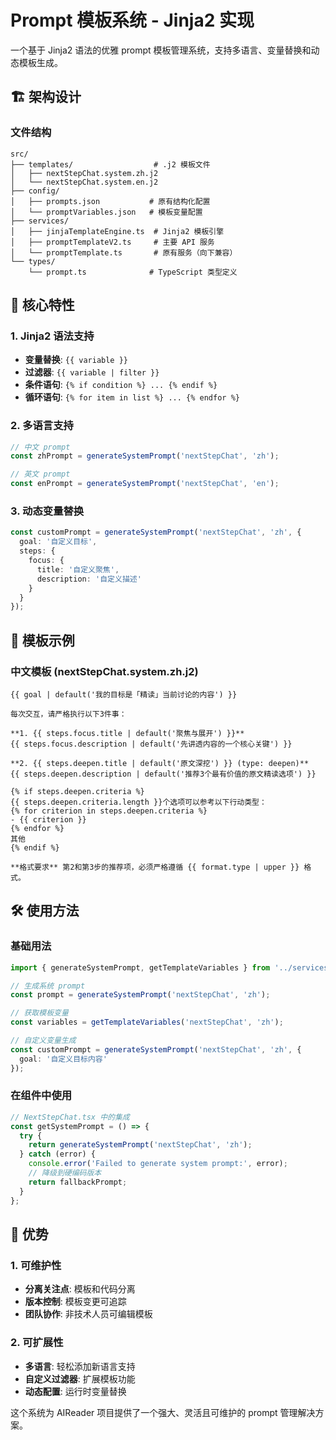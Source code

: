 # Prompt 模板系统 - Jinja2 实现

一个基于 Jinja2 语法的优雅 prompt 模板管理系统，支持多语言、变量替换和动态模板生成。

## 🏗️ 架构设计

### 文件结构
```
src/
├── templates/                  # .j2 模板文件
│   ├── nextStepChat.system.zh.j2
│   └── nextStepChat.system.en.j2
├── config/
│   ├── prompts.json           # 原有结构化配置
│   └── promptVariables.json   # 模板变量配置
├── services/
│   ├── jinjaTemplateEngine.ts  # Jinja2 模板引擎
│   ├── promptTemplateV2.ts     # 主要 API 服务
│   └── promptTemplate.ts       # 原有服务（向下兼容）
└── types/
    └── prompt.ts              # TypeScript 类型定义
```

## 🚀 核心特性

### 1. Jinja2 语法支持
- **变量替换**: `{{ variable }}`
- **过滤器**: `{{ variable | filter }}`
- **条件语句**: `{% if condition %} ... {% endif %}`
- **循环语句**: `{% for item in list %} ... {% endfor %}`

### 2. 多语言支持
```typescript
// 中文 prompt
const zhPrompt = generateSystemPrompt('nextStepChat', 'zh');

// 英文 prompt  
const enPrompt = generateSystemPrompt('nextStepChat', 'en');
```

### 3. 动态变量替换
```typescript
const customPrompt = generateSystemPrompt('nextStepChat', 'zh', {
  goal: '自定义目标',
  steps: {
    focus: {
      title: '自定义聚焦',
      description: '自定义描述'
    }
  }
});
```

## 📝 模板示例

### 中文模板 (nextStepChat.system.zh.j2)
```jinja2
{{ goal | default('我的目标是「精读」当前讨论的内容') }}

每次交互，请严格执行以下3件事：

**1. {{ steps.focus.title | default('聚焦与展开') }}** 
{{ steps.focus.description | default('先讲透内容的一个核心关键') }}

**2. {{ steps.deepen.title | default('原文深挖') }} (type: deepen)** 
{{ steps.deepen.description | default('推荐3个最有价值的原文精读选项') }}

{% if steps.deepen.criteria %}
{{ steps.deepen.criteria.length }}个选项可以参考以下行动类型：
{% for criterion in steps.deepen.criteria %}
- {{ criterion }}
{% endfor %}
其他
{% endif %}

**格式要求** 第2和第3步的推荐项，必须严格遵循 {{ format.type | upper }} 格式。
```

## 🛠️ 使用方法

### 基础用法
```typescript
import { generateSystemPrompt, getTemplateVariables } from '../services/promptTemplateV2';

// 生成系统 prompt
const prompt = generateSystemPrompt('nextStepChat', 'zh');

// 获取模板变量
const variables = getTemplateVariables('nextStepChat', 'zh');

// 自定义变量生成
const customPrompt = generateSystemPrompt('nextStepChat', 'zh', {
  goal: '自定义目标内容'
});
```

### 在组件中使用
```typescript
// NextStepChat.tsx 中的集成
const getSystemPrompt = () => {
  try {
    return generateSystemPrompt('nextStepChat', 'zh');
  } catch (error) {
    console.error('Failed to generate system prompt:', error);
    // 降级到硬编码版本
    return fallbackPrompt;
  }
};
```

## 🎯 优势

### 1. 可维护性
- **分离关注点**: 模板和代码分离
- **版本控制**: 模板变更可追踪
- **团队协作**: 非技术人员可编辑模板

### 2. 可扩展性  
- **多语言**: 轻松添加新语言支持
- **自定义过滤器**: 扩展模板功能
- **动态配置**: 运行时变量替换

这个系统为 AIReader 项目提供了一个强大、灵活且可维护的 prompt 管理解决方案。